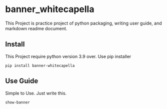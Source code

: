 # banner_whitecapella

This Project is practice project of python packaging, writing user guide, and markdown readme document.

## Install

This Project require python version 3.9 over.
Use pip installer
```
pip install banner-whitecapella
```

## Use Guide
Simple to Use. Just write this.
```
show-banner
```


